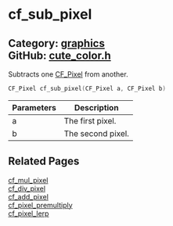 # cf_sub_pixel

Category: [graphics](https://github.com/RandyGaul/cute_framework/blob/master/docs/api_reference?id=graphics)  
GitHub: [cute_color.h](https://github.com/RandyGaul/cute_framework/blob/master/include/cute_color.h)  
---

Subtracts one [CF_Pixel](https://github.com/RandyGaul/cute_framework/blob/master/docs/graphics/cf_pixel.md) from another.

```cpp
CF_Pixel cf_sub_pixel(CF_Pixel a, CF_Pixel b)
```

Parameters | Description
--- | ---
a | The first pixel.
b | The second pixel.

## Related Pages

[cf_mul_pixel](https://github.com/RandyGaul/cute_framework/blob/master/docs/graphics/cf_mul_pixel.md)  
[cf_div_pixel](https://github.com/RandyGaul/cute_framework/blob/master/docs/graphics/cf_div_pixel.md)  
[cf_add_pixel](https://github.com/RandyGaul/cute_framework/blob/master/docs/graphics/cf_add_pixel.md)  
[cf_pixel_premultiply](https://github.com/RandyGaul/cute_framework/blob/master/docs/graphics/cf_pixel_premultiply.md)  
[cf_pixel_lerp](https://github.com/RandyGaul/cute_framework/blob/master/docs/graphics/cf_pixel_lerp.md)  
